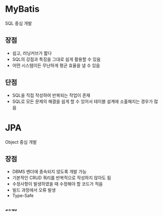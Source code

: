 # MyBatis
SQL 중심 개발



## 장점

* 쉽고, 러닝커브가 짧다
* SQL의 강점과 특징을 그대로 쉽게 활용할 수 있음
* 어떤 시스템이든 무난하게 평균 효율을 낼 수 있음


## 단점

* SQL을 직접 작성하여 반복되는 작업이 존재
* SQL로 모든 문제의 해결을 쉽게 할 수 있어서 테이블 설계에 소홀해지는 경우가 많음


# JPA
Object 중심 개발

## 장점

* DBMS 벤더에 종속되지 않도록 개발 가능
* 기본적인 CRUD 쿼리를 반복적으로 작성하지 않아도 됨
* 수정사항이 발생하였을 때 수정해야 할 코드가 적음
* 빌드 과정에서 오류 발생
* Type-Safe

## 단점

* 어렵고, 러닝커브가 길다
* 복잡한 쿼리를 사용해야 할 때에 불리, 복잡한 쿼리를 지양하며 꼭 필요한 경우 Querydsl이나 jOOQ와 같은 라이브러리 사용을 권장

### JPA 사용하면 불리한 경우
* 이미 설계된 DB를 사용하는 프로젝트 (우수하게 설계되지 않은)

JPA는 특정 경우를 제외하면 대부분의 측면에서 MyBatis보다 높은 효율을 낼 수 있다고 봅니다.

다만, 러닝 커브가 상당한 수준이라 Java와 SQL에 익숙하더라도 JPA를 모르면 많은 숙련이 필요해요.
